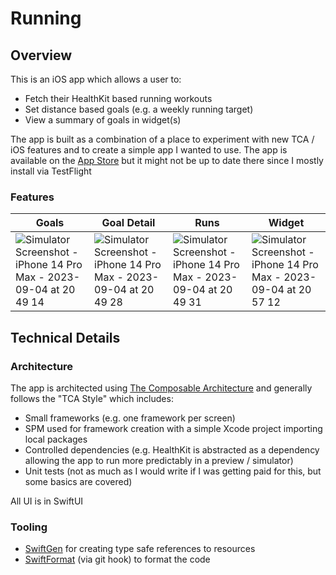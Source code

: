 # Running 

## Overview 

This is an iOS app which allows a user to:
- Fetch their HealthKit based running workouts 
- Set distance based goals (e.g. a weekly running target)
- View a summary of goals in widget(s)

The app is built as a combination of a place to experiment with new TCA / iOS features and to create a simple app I wanted to use. The app is available on the [App Store](https://apps.apple.com/gb/app/running-goals/id6463000485) but it might not be up to date there since I mostly install via TestFlight

### Features 

| Goals | Goal Detail | Runs | Widget |
| --- | --- | --- | --- |
| ![Simulator Screenshot - iPhone 14 Pro Max - 2023-09-04 at 20 49 14](https://github.com/wattson12/Running/assets/1217873/4b08557f-f629-4790-91c0-a9bd3ea88c4b) | ![Simulator Screenshot - iPhone 14 Pro Max - 2023-09-04 at 20 49 28](https://github.com/wattson12/Running/assets/1217873/e57ecf6c-9b23-4766-8511-fbb9674a1f32) | ![Simulator Screenshot - iPhone 14 Pro Max - 2023-09-04 at 20 49 31](https://github.com/wattson12/Running/assets/1217873/90af42b8-f235-42ab-a1c1-9cac5af9184d) | ![Simulator Screenshot - iPhone 14 Pro Max - 2023-09-04 at 20 57 12](https://github.com/wattson12/Running/assets/1217873/6ced2a3c-377f-4527-bee6-8b39be4b2bec) |

## Technical Details 

### Architecture 

The app is architected using [The Composable Architecture](https://github.com/pointfreeco/swift-composable-architecture) and generally follows the "TCA Style" which includes:
- Small frameworks (e.g. one framework per screen)
- SPM used for framework creation with a simple Xcode project importing local packages
- Controlled dependencies (e.g. HealthKit is abstracted as a dependency allowing the app to run more predictably in a preview / simulator)
- Unit tests (not as much as I would write if I was getting paid for this, but some basics are covered)

All UI is in SwiftUI 

### Tooling 

- [SwiftGen](https://github.com/SwiftGen/SwiftGen) for creating type safe references to resources
- [SwiftFormat](https://github.com/nicklockwood/SwiftFormat) (via git hook) to format the code
